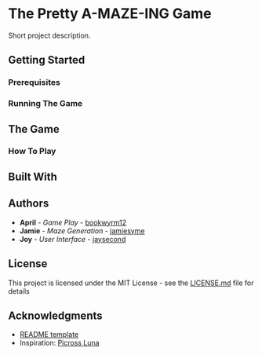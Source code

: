 # The Pretty A-MAZE-ING Game

Short project description.

## Getting Started

### Prerequisites

### Running The Game

## The Game

### How To Play

## Built With

## Authors

* **April** - *Game Play* - [bookwyrm12](https://github.com/bookwyrm12)
* **Jamie** - *Maze Generation* - [jamiesyme](https://github.com/jamiesyme)
* **Joy** - *User Interface* - [jaysecond](https://github.com/jaysecond)

## License

This project is licensed under the MIT License - see the [LICENSE.md](LICENSE.md) file for details

## Acknowledgments

* [README template](https://gist.github.com/PurpleBooth/109311bb0361f32d87a2)
* Inspiration: [Picross Luna](https://play.google.com/store/apps/developer?id=Floralmong+company)
